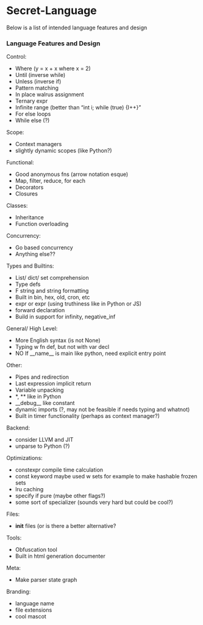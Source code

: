 # Secret-Language

Below is a list of intended language features and design

### Language Features and Design
Control:
- Where (y = x + x where x = 2)
- Until (inverse while)
- Unless (inverse if)
- Pattern matching
- In place walrus assignment
- Ternary expr
- Infinite range (better than “int i; while (true) {I++}”
- For else loops
- While else (?)

Scope:
- Context managers
- slightly dynamic scopes (like Python?)

Functional:
- Good anonymous fns (arrow notation esque)
- Map, filter, reduce, for each
- Decorators
- Closures

Classes:
- Inheritance
- Function overloading

Concurrency:
- Go based concurrency
- Anything else??

Types and Builtins:
- List/ dict/ set comprehension
- Type defs
- F string and string formatting
- Built in bin, hex, old, cron, etc
- expr or expr (using truthiness like in Python or JS)
- forward declaration
- Build in support for infinity, negative_inf

General/ High Level:
- More English syntax (is not None)
- Typing w fn def, but not with var decl
- NO If \_\_name__ is main like python, need explicit entry point

Other:
- Pipes and redirection
- Last expression implicit return
- Variable unpacking
- *, ** like in Python
- \_\_debug__ like constant
- dynamic imports (?, may not be feasible if needs typing and whatnot)
- Built in timer functionality (perhaps as context manager?)

Backend:
- consider LLVM and JIT
- unparse to Python (?)

Optimizations:
- constexpr compile time calculation
- const keyword maybe used w sets for example to make hashable frozen sets
- lru caching
- specify if pure (maybe other flags?)
- some sort of specializer (sounds very hard but could be cool?)

Files:
- __init__ files (or is there a better alternative?

Tools:
- Obfuscation tool
- Built in html generation documenter

Meta:
- Make parser state graph

Branding:
- language name
- file extensions
- cool mascot
